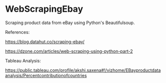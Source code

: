 # WebScrapingEbay
Scraping product data from eBay using Python's Beautifulsoup.

References:

https://blog.datahut.co/scraping-ebay/

https://dzone.com/articles/web-scraping-using-python-part-2

Tableau Analysis:

https://public.tableau.com/profile/akshi.saxena#!/vizhome/EBayproductdataanalysis/Percentcontributionofcountries

